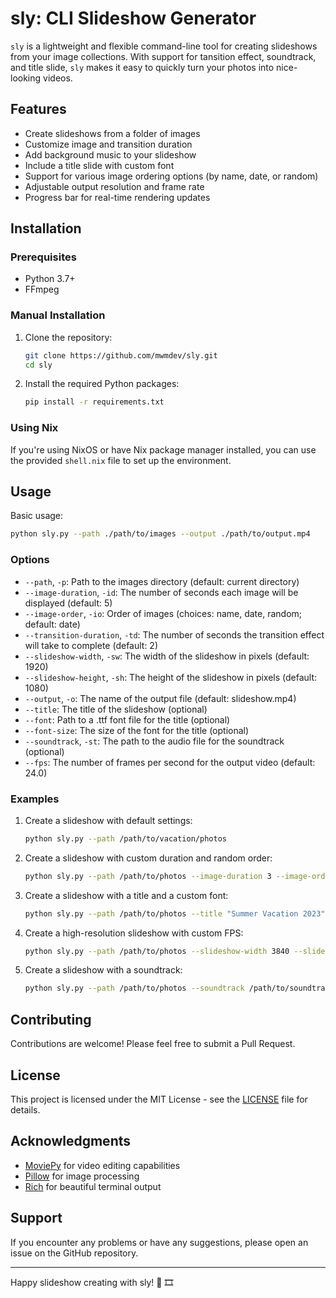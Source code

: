# sly: CLI Slideshow Generator

`sly` is a lightweight and flexible command-line tool for creating slideshows from your image collections. With support for tansition effect, soundtrack, and title slide, `sly` makes it easy to quickly turn your photos into nice-looking videos.

## Features

- Create slideshows from a folder of images
- Customize image and transition duration
- Add background music to your slideshow
- Include a title slide with custom font
- Support for various image ordering options (by name, date, or random)
- Adjustable output resolution and frame rate
- Progress bar for real-time rendering updates

## Installation

### Prerequisites

- Python 3.7+
- FFmpeg


### Manual Installation

1. Clone the repository:
   ```bash
   git clone https://github.com/mwmdev/sly.git
   cd sly
   ```

2. Install the required Python packages:
   ```bash
   pip install -r requirements.txt
   ```

### Using Nix

If you're using NixOS or have Nix package manager installed, you can use the provided `shell.nix` file to set up the environment.

## Usage

Basic usage:

```bash
python sly.py --path ./path/to/images --output ./path/to/output.mp4
```

### Options

- `--path`, `-p`: Path to the images directory (default: current directory)
- `--image-duration`, `-id`: The number of seconds each image will be displayed (default: 5)
- `--image-order`, `-io`: Order of images (choices: name, date, random; default: date)
- `--transition-duration`, `-td`: The number of seconds the transition effect will take to complete (default: 2)
- `--slideshow-width`, `-sw`: The width of the slideshow in pixels (default: 1920)
- `--slideshow-height`, `-sh`: The height of the slideshow in pixels (default: 1080)
- `--output`, `-o`: The name of the output file (default: slideshow.mp4)
- `--title`: The title of the slideshow (optional)
- `--font`: Path to a .ttf font file for the title (optional)
- `--font-size`: The size of the font for the title (optional)
- `--soundtrack`, `-st`: The path to the audio file for the soundtrack (optional)
- `--fps`: The number of frames per second for the output video (default: 24.0)

### Examples

1. Create a slideshow with default settings:
   ```bash
   python sly.py --path /path/to/vacation/photos
   ```

2. Create a slideshow with custom duration and random order:
   ```bash
   python sly.py --path /path/to/photos --image-duration 3 --image-order random
   ```

3. Create a slideshow with a title and a custom font:
   ```bash
   python sly.py --path /path/to/photos --title "Summer Vacation 2023" --font /path/to/font.ttf --font-size 48
   ```

4. Create a high-resolution slideshow with custom FPS:
   ```bash
   python sly.py --path /path/to/photos --slideshow-width 3840 --slideshow-height 2160 --fps 30
   ```

5. Create a slideshow with a soundtrack:
   ```bash
   python sly.py --path /path/to/photos --soundtrack /path/to/soundtrack.mp3
   ```

## Contributing

Contributions are welcome! Please feel free to submit a Pull Request.

## License

This project is licensed under the MIT License - see the [LICENSE](LICENSE) file for details.

## Acknowledgments

- [MoviePy](https://zulko.github.io/moviepy/) for video editing capabilities
- [Pillow](https://python-pillow.org/) for image processing
- [Rich](https://rich.readthedocs.io/) for beautiful terminal output

## Support

If you encounter any problems or have any suggestions, please open an issue on the GitHub repository.

---

Happy slideshow creating with sly! 📸 🎞️
